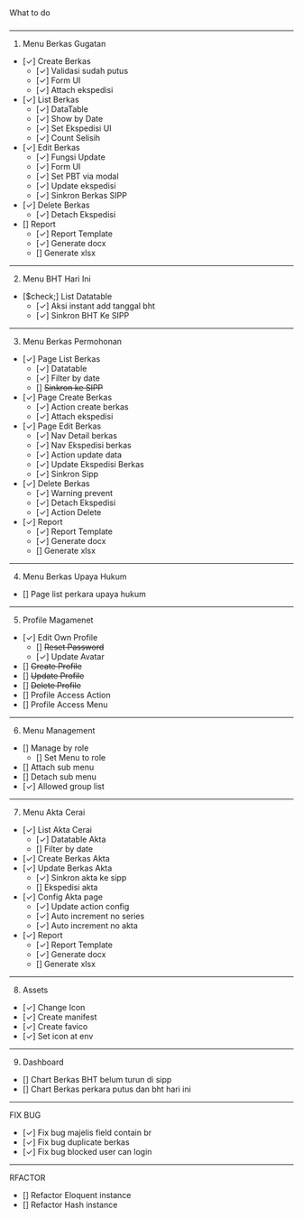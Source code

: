 ###
What to do
###

---
1. Menu Berkas Gugatan
- [&check;] Create Berkas
    - [&check;] Validasi sudah putus
    - [&check;] Form UI
    - [&check;] Attach ekspedisi
- [&check;] List Berkas
    - [&check;] DataTable
    - [&check;] Show by Date
    - [&check;] Set Ekspedisi UI
    - [&check;] Count Selisih
- [&check;] Edit Berkas
    - [&check;] Fungsi Update
    - [&check;] Form UI
    - [&check;] Set PBT via modal
    - [&check;] Update ekspedisi
    - [&check;] Sinkron Berkas SIPP
- [&check;] Delete Berkas
    - [&check;] Detach Ekspedisi
- [] Report
    - [&check;] Report Template
    - [&check;] Generate docx
    - [] Generate xlsx
---
2. Menu BHT Hari Ini
- [$check;] List Datatable
    - [&check;] Aksi instant add tanggal bht
    - [&check;] Sinkron BHT Ke SIPP
---
3. Menu Berkas Permohonan
- [&check;] Page List Berkas
    - [&check;] Datatable
    - [&check;] Filter by date
    - [] ~~Sinkron ke SIPP~~
- [&check;] Page Create Berkas
    - [&check;] Action create berkas
    - [&check;] Attach ekspedisi
- [&check;] Page Edit Berkas
    - [&check;] Nav Detail berkas
    - [&check;] Nav Ekspedisi berkas
    - [&check;] Action update data
    - [&check;] Update Ekspedisi Berkas
    - [&check;] Sinkron Sipp
- [&check;] Delete Berkas
    - [&check;] Warning prevent
    - [&check;] Detach Ekspedisi
    - [&check;] Action Delete
- [&check;] Report
    - [&check;] Report Template
    - [&check;] Generate docx
    - [] Generate xlsx
---
4. Menu Berkas Upaya Hukum
- [] Page list perkara upaya hukum
---
5. Profile Magamenet
- [&check;] Edit Own Profile
    - [] ~~Reset Password~~
    - [&check;] Update Avatar
- [] ~~Create Profile~~
- [] ~~Update Profile~~
- [] ~~Delete Profile~~
- [] Profile Access Action 
- [] Profile Access Menu
---
6. Menu Management
- [] Manage by role 
    - [] Set Menu to role
- [] Attach sub menu 
- [] Detach sub menu 
- [&check;] Allowed group list
---
7. Menu Akta Cerai
- [&check;] List Akta Cerai
    - [&check;] Datatable Akta
    - [] Filter by date
- [&check;] Create Berkas Akta
- [&check;] Update Berkas Akta
    - [&check;] Sinkron akta ke sipp
    - [] Ekspedisi akta
- [&check;] Config Akta page
    - [&check;] Update action config
    - [&check;] Auto increment no series
    - [&check;] Auto increment no akta
- [&check;] Report
    - [&check;] Report Template
    - [&check;] Generate docx
    - [] Generate xlsx
---
8. Assets
- [&check;] Change Icon
- [&check;] Create manifest
- [&check;] Create favico
- [&check;] Set icon at env 
---
9. Dashboard
- [] Chart Berkas BHT belum turun di sipp
- [] Chart Berkas perkara putus dan bht hari ini  
---
FIX BUG
- [&check;] Fix bug majelis field contain br
- [&check;] Fix bug duplicate berkas
- [&check;] Fix bug blocked user can login
---
RFACTOR
- [] Refactor Eloquent instance
- [] Refactor Hash instance
